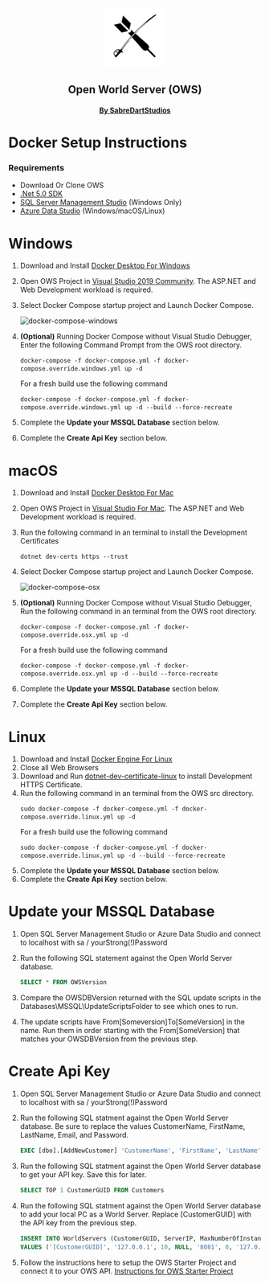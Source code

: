 <p align="center">
    <br>
    <img src="img/Logo512pxWhite.png" alt="SabreDartStudios" width="120">
    <h2 align="center">Open World Server (OWS)</h2>
    <h4 align="center"><a href="http://www.sabredartstudios.com/">By SabreDartStudios</a></h4>
</p>

# Docker Setup Instructions

### Requirements
- Download Or Clone OWS
- [.Net 5.0 SDK](https://dotnet.microsoft.com/download/dotnet/5.0)
- [SQL Server Management Studio](https://docs.microsoft.com/en-us/sql/ssms/download-sql-server-management-studio-ssms?view=sql-server-ver15) (Windows Only)
- [Azure Data Studio](https://docs.microsoft.com/en-us/sql/azure-data-studio/download-azure-data-studio?view=sql-server-ver15) (Windows/macOS/Linux)


# Windows
1. Download and Install [Docker Desktop For Windows](https://www.docker.com/products/docker-desktop)
2. Open OWS Project in [Visual Studio 2019 Community](https://visualstudio.microsoft.com/downloads/).  The ASP.NET and Web Development workload is required.
3. Select Docker Compose startup project and Launch Docker Compose.

    ![docker-compose-windows](https://i.imgur.com/HbRNXDG.png)

4. **(Optional)** Running Docker Compose without Visual Studio Debugger, Enter the following Command Prompt from the OWS root directory.
    ```shell
    docker-compose -f docker-compose.yml -f docker-compose.override.windows.yml up -d
    ```
    For a fresh build use the following command
    ```shell
    docker-compose -f docker-compose.yml -f docker-compose.override.windows.yml up -d --build --force-recreate
    ```
5. Complete the **Update your MSSQL Database** section below.
6. Complete the **Create Api Key** section below.

# macOS
1. Download and Install [Docker Desktop For Mac](https://www.docker.com/products/docker-desktop)
2. Open OWS Project in [Visual Studio For Mac](https://visualstudio.microsoft.com/vs/mac/).  The ASP.NET and Web Development workload is required.
3. Run the following command in an terminal to install the Development Certificates
    ```shell
    dotnet dev-certs https --trust
    ```
3. Select Docker Compose startup project and Launch Docker Compose.

    ![docker-compose-osx](https://i.imgur.com/QOGyGih.png)

4. **(Optional)** Running Docker Compose without Visual Studio Debugger, Run the following  command in an terminal from the OWS root directory.
    ```shell
    docker-compose -f docker-compose.yml -f docker-compose.override.osx.yml up -d
    ```
    For a fresh build use the following command
    ```shell
    docker-compose -f docker-compose.yml -f docker-compose.override.osx.yml up -d --build --force-recreate
    ```
5. Complete the **Update your MSSQL Database** section below.
6. Complete the **Create Api Key** section below.

# Linux
1. Download and Install [Docker Engine For Linux](https://www.docker.com/products/docker-desktop)
2. Close all Web Browsers
3. Download and Run [dotnet-dev-certificate-linux](https://github.com/CodewareGames/dotnet-dev-certificate-linux) to install Development HTTPS Certificate.
4. Run the following  command in an terminal from the OWS src directory.
    ```shell
    sudo docker-compose -f docker-compose.yml -f docker-compose.override.linux.yml up -d
    ```
    For a fresh build use the following command
    ```shell
    sudo docker-compose -f docker-compose.yml -f docker-compose.override.linux.yml up -d --build --force-recreate
    ```
5. Complete the **Update your MSSQL Database** section below.
6. Complete the **Create Api Key** section below.

# Update your MSSQL Database
1. Open SQL Server Management Studio or Azure Data Studio and connect to localhost with sa / yourStrong(!)Password
2. Run the following SQL statement against the Open World Server database.

    ```sql
    SELECT * FROM OWSVersion
    ```
3. Compare the OWSDBVersion returned with the SQL update scripts in the Databases\MSSQL\UpdateScriptsFolder to see which ones to run.
4. The update scripts have From[Someversion]To[SomeVersion] in the name.  Run them in order starting with the From[SomeVersion] that matches your OWSDBVersion from the previous step.

# Create Api Key
1. Open SQL Server Management Studio or Azure Data Studio and connect to localhost with sa / yourStrong(!)Password
2. Run the following SQL statment against the Open World Server database.  Be sure to replace the values CustomerName, FirstName, LastName, Email, and Password.

    ```sql
    EXEC [dbo].[AddNewCustomer] 'CustomerName', 'FirstName', 'LastName', 'Email', 'Password'
    ```
3. Run the following SQL statment against the Open World Server database to get your API key.  Save this for later.

    ```sql
    SELECT TOP 1 CustomerGUID FROM Customers
    ```
4. Run the following SQL statment against the Open World Server database to add your local PC as a World Server.  Replace [CustomerGUID] with the API key from the previous step.

    ```sql
    INSERT INTO WorldServers (CustomerGUID, ServerIP, MaxNumberOfInstances, ActiveStartTime, Port, ServerStatus, InternalServerIP, StartingMapInstancePort)
    VALUES ('[CustomerGUID]', '127.0.0.1', 10, NULL, '8081', 0, '127.0.0.1', '7778')
    ```
5. Follow the instructions here to setup the OWS Starter Project and connect it to your OWS API.  [Instructions for OWS Starter Project](http://rpgwebapi.sabredartstudios.com/Docs/Install)
